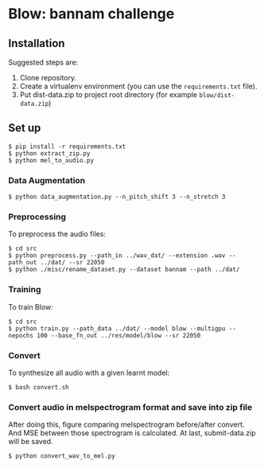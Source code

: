# Blow: bannam challenge

## Installation

Suggested steps are:

1. Clone repository.
1. Create a virtualenv environment (you can use the `requirements.txt` file).
1. Put dist-data.zip to project root directory (for example `blow/dist-data.zip`)

## Set up
```
$ pip install -r requirements.txt
$ python extract_zip.py
$ python mel_to_audio.py
```

### Data Augmentation
```
$ python data_augmentation.py --n_pitch_shift 3 --n_stretch 3
```

### Preprocessing

To preprocess the audio files:
```
$ cd src
$ python preprocess.py --path_in ../wav_dat/ --extension .wav --path_out ../dat/ --sr 22050
$ python ./misc/rename_dataset.py --dataset bannam --path ../dat/
```

### Training

To train Blow:
```
$ cd src
$ python train.py --path_data ../dat/ --model blow --multigpu --nepochs 100 --base_fn_out ../res/model/blow --sr 22050
```

### Convert 

To synthesize all audio with a given learnt model:
```
$ bash convert.sh
```

### Convert audio in melspectrogram format and save into zip file

After doing this, figure comparing melspectrogram before/after convert.  
And MSE between those spectrogram is calculated. At last, submit-data.zip will be saved.
```
$ python convert_wav_to_mel.py
```
